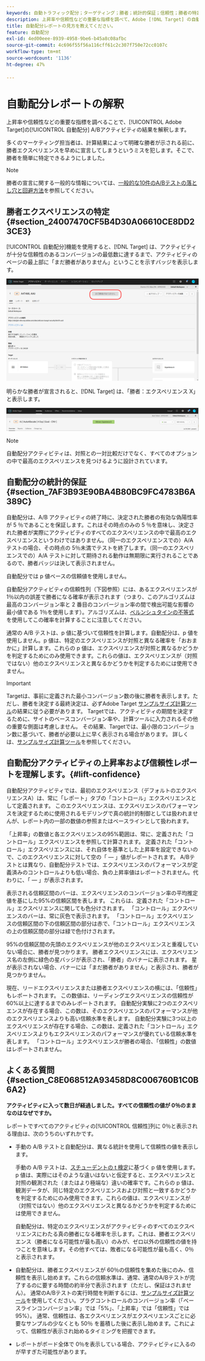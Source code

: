 ```yaml
---
keywords: 自動トラフィック配分；ターゲティング；勝者；統計的保証；信頼性；勝者の特定；上昇率；信頼性；デフォルト；デフォルトエクスペリエンス；自動配分；自動配分
description: 上昇率や信頼性などの重要な指標を調べて、Adobe [!DNL Target] の自動配分A/Bアクティビティの結果を解釈する方法を説明します。
title: 自動配分レポートの見方を教えてください。
feature: 自動配分
exl-id: 4ed00eee-8939-4958-9be6-b45a8c08afbc
source-git-commit: 4c696f55f56a116cff61c2c307f750e72cc0107c
workflow-type: tm+mt
source-wordcount: '1136'
ht-degree: 47%

---
```


# 自動配分レポートの解釈

上昇率や信頼性などの重要な指標を調べることで、[!UICONTROL Adobe Target]の[!UICONTROL 自動配分] A/Bアクティビティの結果を解釈します。

多くのマーケティング担当者は、計算結果によって明確な勝者が示される前に、勝者エクスペリエンスを早めに宣言してしまうというミスを犯します。そこで、勝者を簡単に特定できるようにしました。

>[!NOTE]
>
>勝者の宣言に関する一般的な情報については、[一般的な10件のA/Bテストの落とし穴と回避方法](/help/c-activities/t-test-ab/common-ab-testing-pitfalls.md)を参照してください。

## 勝者エクスペリエンスの特定 {#section_24007470CF5B4D30A06610CE8DD23CE3}

[!UICONTROL 自動配分]機能を使用すると、[!DNL Target] は、アクティビティが十分な信頼性のあるコンバージョンの最低数に達するまで、アクティビティのページの最上部に「まだ勝者がありません」ということを示すバッジを表示します。

![勝者なしバッジ](/help/c-activities/automated-traffic-allocation/assets/no-winner.png)

明らかな勝者が宣言されると、[!DNL Target] は、「勝者：エクスペリエンス X」と表示します。

![](assets/winner.png)

>[!NOTE]
>
>自動配分アクティビティは、対照との一対比較だけでなく、すべてのオプションの中で最高のエクスペリエンスを見つけるように設計されています。

## 自動配分の統計的保証 {#section_7AF3B93E90BA4B80BC9FC4783B6A389C}

自動配分は、A/B アクティビティの終了時に、決定された勝者の有効な偽陽性率が 5 ％であることを保証します。これはその時点のみの 5 ％を意味し、決定された勝者が実際にアクティビティのすべてのエクスペリエンスの中で最高のエクスペリエンスというわけではありません。（同一のエクスペリエンスでの）A/A テストの場合、その時点の 5％未満でテストを終了します。（同一のエクスペリエンスでの）A/A テストに対して期待される動作は無期限に実行されることであるので、勝者バッジは決して表示されません。

自動配分では p 値ベースの信頼値を使用しません。

自動配分アクティビティの信頼性列（下図参照）には、あるエクスペリエンスが 1％以内の誤差で勝者になる確率が表示されます（つまり、このアルゴリズムは最高のコンバージョン率と 2 番目のコンバージョン率の間で検出可能な影響の最小値である 1％を使用します）。アルゴリズムは、[ベルンシュタインの不等式](https://en.wikipedia.org/wiki/Bernstein_inequalities_(probability_theory))を使用してこの確率を計算することに注意してください。

通常の A/B テストは、p 値に基づいて信頼性を計算します。自動配分は、p 値を使用しません。p 値は、特定のエクスペリエンスが対照と異なる確率を「おおまかに」計算します。これらの p 値は、エクスペリエンスが対照と異なるかどうかを判定するためにのみ使用できます。これらの値は、エクスペリエンスが（対照ではない）他のエクスペリエンスと異なるかどうかを判定するためには使用できません。

>[!IMPORTANT]
>
>Targetは、事前に定義された最小コンバージョン数の後に勝者を表示します。ただし、勝者を決定する最終決定は、必ずAdobe Target [サンプルサイズ計算ツール](https://experienceleague.adobe.com/tools/calculator/testcalculator.html)の結果に従う必要があります。 Targetでは、アクティビティの期間を決定するために、サイトのベースコンバージョン率や、計算ツールに入力されるその他の重要な側面は考慮しません。 その結果、Targetでは、最小限のコンバージョン数に基づいて、勝者が必要以上に早く表示される場合があります。 詳しくは、[サンプルサイズ計算ツール](/help/c-activities/t-test-ab/sample-size-determination.md#section_6B8725BD704C4AFE939EF2A6B6E834E6)を参照してください。

## 自動配分アクティビティの上昇率および信頼性レポートを理解します。{#lift-confidence}

自動配分アクティビティでは、最初のエクスペリエンス（デフォルトのエクスペリエンスA）は、常に「レポート」タブの「コントロール」エクスペリエンスとして定義されます。 このエクスペリエンスは、エクスペリエンスのパフォーマンスを決定するために使用されるモデリングで真の統計的制御としては扱われませんが、レポート内の一部の数値の参照またはベースラインとして扱われます。

「上昇率」の数値と各エクスペリエンスの95%範囲は、常に、定義された「コントロール」エクスペリエンスを参照して計算されます。 定義された「コントロール」エクスペリエンスには、それ自体を基準とした上昇率を設定できないので、このエクスペリエンスに対して空の「 — 」値がレポートされます。 A/Bテストとは異なり、自動配分テストでは、エクスペリエンスのパフォーマンスが定義済みのコントロールよりも低い場合、負の上昇率値はレポートされません。代わりに、「 — 」が表示されます。

表示される信頼区間のバーは、エクスペリエンスのコンバージョン率の平均推定値を基にした95%の信頼区間を表します。 これらは、定義された「コントロール」エクスペリエンスに関しても色分けされます。 「コントロール」エクスペリエンスのバーは、常に灰色で表示されます。 「コントロール」エクスペリエンスの信頼区間の下の信頼区間の部分は赤で、「コントロール」エクスペリエンスの上の信頼区間の部分は緑で色付けされます。

95%の信頼区間の先頭のエクスペリエンスが他のエクスペリエンスと重複していない場合に、勝者が見つかります。 勝者エクスペリエンスには、エクスペリエンス名の左側に緑色の星バッジが表示され、「勝者」のバナーに表示されます。 星が表示されない場合、バナーには「まだ勝者がありません」と表示され、勝者が見つかりません。

現在、リードエクスペリエンスまたは勝者エクスペリエンスの横には、「信頼性」もレポートされます。 この数値は、リーディングエクスペリエンスの信頼性が60%以上に達するまでのみレポートされます。 自動配分実験に2つのエクスペリエンスが存在する場合、この数は、そのエクスペリエンスのパフォーマンスが他のエクスペリエンスよりも高い信頼水準を表します。 自動配分実験に3つ以上のエクスペリエンスが存在する場合、この数は、定義された「コントロール」エクスペリエンスよりもエクスペリエンスのパフォーマンスが優れている信頼水準を表します。 「コントロール」エクスペリエンスが勝者の場合、「信頼性」の数値はレポートされません。

## よくある質問 {#section_C8E068512A93458D8C006760B1C0B6A2}

**アクティビティに入って数日が経過しました。すべての信頼性の値が 0％のままなのはなぜですか。**

レポートですべてのアクティビティの[!UICONTROL 信頼性]列に 0％と表示される理由は、次のうちのいずれかです。

* 手動の A/B テストと自動配分は、異なる統計を使用して信頼性の値を表示します。

   手動の A/B テストは、[スチューデントの t 検定](https://en.wikipedia.org/wiki/Student%27s_t-test)に基づく p 値を使用します。p 値は、実際にはそのような違いはないと仮定すると、エクスペリエンスと対照の観測された（またはより極端な）違いの確率です。これらの p 値は、観測データが、同じ特定のエクスペリエンスおよび対照と一致するかどうかを判定するためにのみ使用できます。これらの値は、エクスペリエンスが（対照ではない）他のエクスペリエンスと異なるかどうかを判定するためには使用できません。

   自動配分は、特定のエクスペリエンスがアクティビティのすべてのエクスペリエンスにわたる真の勝者になる確率を示します。これは、勝者エクスペリエンス（勝者になる可能性が最も高い）のみが、ゼロ以外の信頼性の値を持つことを意味します。その他すべては、敗者になる可能性が最も高く、0％と表示されます。

* 自動配分は、勝者エクスペリエンスが 60％の信頼性を集めた後にのみ、信頼性を表示し始めます。これらの信頼水準は、通常、通常のA/Bテストが完了するのに要する時間の約半分で表示されます（ただし、保証はされません）。 通常のA/Bテストの実行時間を判断するには、[サンプルサイズ計算ツール](https://experienceleague.adobe.com/tools/calculator/testcalculator.html)を使用してください。プラグコントロールのコンバージョン率（「ベースラインコンバージョン率」では「5%」、「上昇率」では「信頼性」では95%）。 通常、信頼性は、各エクスペリエンスがエクスペリエンスごとに必要なサンプルの少なくとも 50％ を蓄積した後に表示し始めます。これによって、信頼性が表示され始めるタイミングを把握できます。
* レポートがボード全体で 0％を表示している場合、アクティビティに入るのが早すぎた可能性があります。
